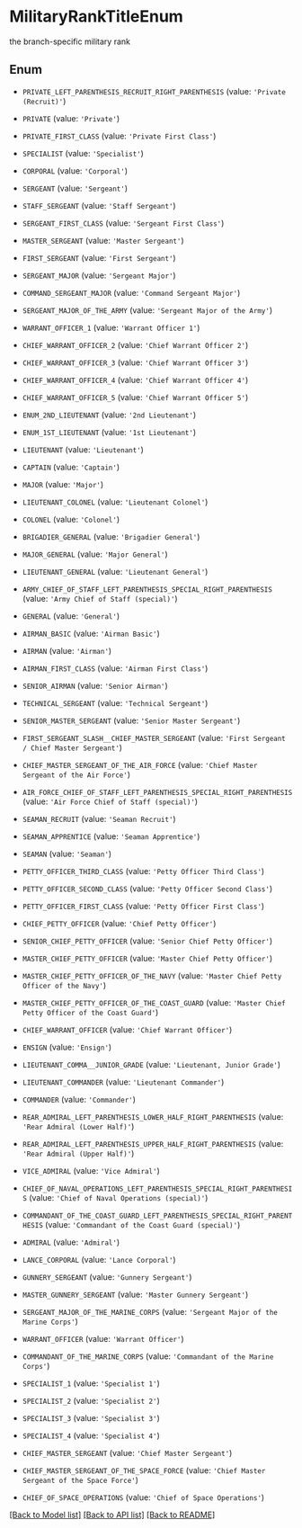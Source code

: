 # MilitaryRankTitleEnum

the branch-specific military rank

## Enum

* `PRIVATE_LEFT_PARENTHESIS_RECRUIT_RIGHT_PARENTHESIS` (value: `'Private (Recruit)'`)

* `PRIVATE` (value: `'Private'`)

* `PRIVATE_FIRST_CLASS` (value: `'Private First Class'`)

* `SPECIALIST` (value: `'Specialist'`)

* `CORPORAL` (value: `'Corporal'`)

* `SERGEANT` (value: `'Sergeant'`)

* `STAFF_SERGEANT` (value: `'Staff Sergeant'`)

* `SERGEANT_FIRST_CLASS` (value: `'Sergeant First Class'`)

* `MASTER_SERGEANT` (value: `'Master Sergeant'`)

* `FIRST_SERGEANT` (value: `'First Sergeant'`)

* `SERGEANT_MAJOR` (value: `'Sergeant Major'`)

* `COMMAND_SERGEANT_MAJOR` (value: `'Command Sergeant Major'`)

* `SERGEANT_MAJOR_OF_THE_ARMY` (value: `'Sergeant Major of the Army'`)

* `WARRANT_OFFICER_1` (value: `'Warrant Officer 1'`)

* `CHIEF_WARRANT_OFFICER_2` (value: `'Chief Warrant Officer 2'`)

* `CHIEF_WARRANT_OFFICER_3` (value: `'Chief Warrant Officer 3'`)

* `CHIEF_WARRANT_OFFICER_4` (value: `'Chief Warrant Officer 4'`)

* `CHIEF_WARRANT_OFFICER_5` (value: `'Chief Warrant Officer 5'`)

* `ENUM_2ND_LIEUTENANT` (value: `'2nd Lieutenant'`)

* `ENUM_1ST_LIEUTENANT` (value: `'1st Lieutenant'`)

* `LIEUTENANT` (value: `'Lieutenant'`)

* `CAPTAIN` (value: `'Captain'`)

* `MAJOR` (value: `'Major'`)

* `LIEUTENANT_COLONEL` (value: `'Lieutenant Colonel'`)

* `COLONEL` (value: `'Colonel'`)

* `BRIGADIER_GENERAL` (value: `'Brigadier General'`)

* `MAJOR_GENERAL` (value: `'Major General'`)

* `LIEUTENANT_GENERAL` (value: `'Lieutenant General'`)

* `ARMY_CHIEF_OF_STAFF_LEFT_PARENTHESIS_SPECIAL_RIGHT_PARENTHESIS` (value: `'Army Chief of Staff (special)'`)

* `GENERAL` (value: `'General'`)

* `AIRMAN_BASIC` (value: `'Airman Basic'`)

* `AIRMAN` (value: `'Airman'`)

* `AIRMAN_FIRST_CLASS` (value: `'Airman First Class'`)

* `SENIOR_AIRMAN` (value: `'Senior Airman'`)

* `TECHNICAL_SERGEANT` (value: `'Technical Sergeant'`)

* `SENIOR_MASTER_SERGEANT` (value: `'Senior Master Sergeant'`)

* `FIRST_SERGEANT_SLASH__CHIEF_MASTER_SERGEANT` (value: `'First Sergeant / Chief Master Sergeant'`)

* `CHIEF_MASTER_SERGEANT_OF_THE_AIR_FORCE` (value: `'Chief Master Sergeant of the Air Force'`)

* `AIR_FORCE_CHIEF_OF_STAFF_LEFT_PARENTHESIS_SPECIAL_RIGHT_PARENTHESIS` (value: `'Air Force Chief of Staff (special)'`)

* `SEAMAN_RECRUIT` (value: `'Seaman Recruit'`)

* `SEAMAN_APPRENTICE` (value: `'Seaman Apprentice'`)

* `SEAMAN` (value: `'Seaman'`)

* `PETTY_OFFICER_THIRD_CLASS` (value: `'Petty Officer Third Class'`)

* `PETTY_OFFICER_SECOND_CLASS` (value: `'Petty Officer Second Class'`)

* `PETTY_OFFICER_FIRST_CLASS` (value: `'Petty Officer First Class'`)

* `CHIEF_PETTY_OFFICER` (value: `'Chief Petty Officer'`)

* `SENIOR_CHIEF_PETTY_OFFICER` (value: `'Senior Chief Petty Officer'`)

* `MASTER_CHIEF_PETTY_OFFICER` (value: `'Master Chief Petty Officer'`)

* `MASTER_CHIEF_PETTY_OFFICER_OF_THE_NAVY` (value: `'Master Chief Petty Officer of the Navy'`)

* `MASTER_CHIEF_PETTY_OFFICER_OF_THE_COAST_GUARD` (value: `'Master Chief Petty Officer of the Coast Guard'`)

* `CHIEF_WARRANT_OFFICER` (value: `'Chief Warrant Officer'`)

* `ENSIGN` (value: `'Ensign'`)

* `LIEUTENANT_COMMA__JUNIOR_GRADE` (value: `'Lieutenant, Junior Grade'`)

* `LIEUTENANT_COMMANDER` (value: `'Lieutenant Commander'`)

* `COMMANDER` (value: `'Commander'`)

* `REAR_ADMIRAL_LEFT_PARENTHESIS_LOWER_HALF_RIGHT_PARENTHESIS` (value: `'Rear Admiral (Lower Half)'`)

* `REAR_ADMIRAL_LEFT_PARENTHESIS_UPPER_HALF_RIGHT_PARENTHESIS` (value: `'Rear Admiral (Upper Half)'`)

* `VICE_ADMIRAL` (value: `'Vice Admiral'`)

* `CHIEF_OF_NAVAL_OPERATIONS_LEFT_PARENTHESIS_SPECIAL_RIGHT_PARENTHESIS` (value: `'Chief of Naval Operations (special)'`)

* `COMMANDANT_OF_THE_COAST_GUARD_LEFT_PARENTHESIS_SPECIAL_RIGHT_PARENTHESIS` (value: `'Commandant of the Coast Guard (special)'`)

* `ADMIRAL` (value: `'Admiral'`)

* `LANCE_CORPORAL` (value: `'Lance Corporal'`)

* `GUNNERY_SERGEANT` (value: `'Gunnery Sergeant'`)

* `MASTER_GUNNERY_SERGEANT` (value: `'Master Gunnery Sergeant'`)

* `SERGEANT_MAJOR_OF_THE_MARINE_CORPS` (value: `'Sergeant Major of the Marine Corps'`)

* `WARRANT_OFFICER` (value: `'Warrant Officer'`)

* `COMMANDANT_OF_THE_MARINE_CORPS` (value: `'Commandant of the Marine Corps'`)

* `SPECIALIST_1` (value: `'Specialist 1'`)

* `SPECIALIST_2` (value: `'Specialist 2'`)

* `SPECIALIST_3` (value: `'Specialist 3'`)

* `SPECIALIST_4` (value: `'Specialist 4'`)

* `CHIEF_MASTER_SERGEANT` (value: `'Chief Master Sergeant'`)

* `CHIEF_MASTER_SERGEANT_OF_THE_SPACE_FORCE` (value: `'Chief Master Sergeant of the Space Force'`)

* `CHIEF_OF_SPACE_OPERATIONS` (value: `'Chief of Space Operations'`)

[[Back to Model list]](../README.md#documentation-for-models) [[Back to API list]](../README.md#documentation-for-api-endpoints) [[Back to README]](../README.md)


